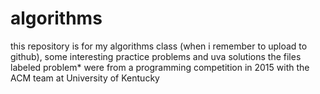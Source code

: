 # algorithms

this repository is for my algorithms class (when i remember to upload to github), some interesting practice problems and uva solutions
the files labeled problem* were from a programming competition in 2015 with the ACM team at University of Kentucky
